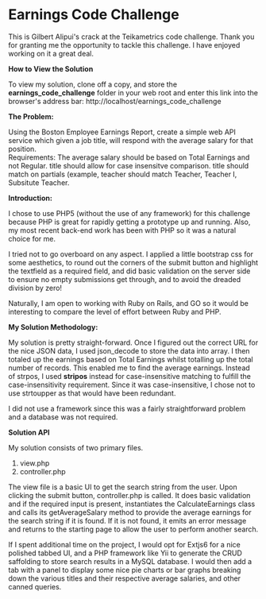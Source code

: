 # Earnings Code Challenge


This is Gilbert Alipui's crack at the Teikametrics code challenge.  Thank you for granting me the opportunity to tackle this challenge.  I have enjoyed working on it a great deal.

<b>How to View the Solution</b>

To view my solution, clone off a copy, and store the <b>earnings_code_challenge</b> folder in your web root and enter this link into the browser's address bar:  http://localhost/earnings_code_challenge

<b>The Problem:</b>  

Using the Boston Employee Earnings Report, create a simple web API service which given a job title, will respond with the average salary for that position.  
Requirements:  The average salary should be based on Total Earnings and not Regular. title should allow for case insensitve comparison. 
title should match on partials (example, teacher should match Teacher, Teacher I, Subsitute Teacher.

<b>Introduction:</b>

I chose to use PHP5 (without the use of any framework) for this challenge because PHP is great for rapidly getting a prototype up and running.  Also, my most recent back-end work has been with PHP so it was a natural choice for me.

I tried not to go overboard on any aspect.  I applied a little bootstrap css for some aesthetics, to round out the corners of the submit button and highlight the textfield as a required field, and did basic validation on the server side to ensure no empty submissions
get through, and to avoid the dreaded division by zero!

Naturally, I am open to working with Ruby on Rails, and GO so it would be interesting to compare the level of effort between Ruby and PHP.

<b>My Solution Methodology:</b>

My solution is pretty straight-forward.  Once I figured out the correct URL for the nice JSON data, I used json_decode to store the data into array.  I then totaled up the earnings based on Total Earnings whilst totalling up the total number of 
records.  This enabled me to find the average earnings.  Instead of strpos, I used <b>stripos</b> instead for case-insensitive matching to fulfill the case-insensitivity requirement.  Since it was case-insensitive, I chose not to use strtoupper as that would have been redundant.

I did not use a framework since this was a fairly straightforward problem and a database was not required.

<b>Solution API</b>

My solution consists of two primary files.  

1. view.php
2. controller.php


The view file is a basic UI to get the search string from the user.  Upon clicking the submit button, controller.php is called.  It does basic validation and if the required input is present, instantiates the CalculateEarnings class and calls its getAverageSalary
method to provide the average earnings for the search string if it is found.  If it is not found, it emits an error message and returns to the starting page to allow the user to perform another search.

If I spent additional time on the project, I would opt for Extjs6 for a nice polished tabbed UI, and a PHP framework like Yii to generate the CRUD saffolding to store search results in a MySQL database.  I would then add a tab with a panel to display some
nice pie charts or bar graphs breaking down the various titles and their respective average salaries, and other canned queries. 
